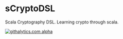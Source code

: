 sCryptoDSL
==========

Scala Cryptography DSL. Learning crypto through scala.

[![githalytics.com alpha](https://cruel-carlota.pagodabox.com/b0e221a1009d8e9fabc34286e58fd5d3 "githalytics.com")](http://githalytics.com/AitorATuin/sCryptoDSL)